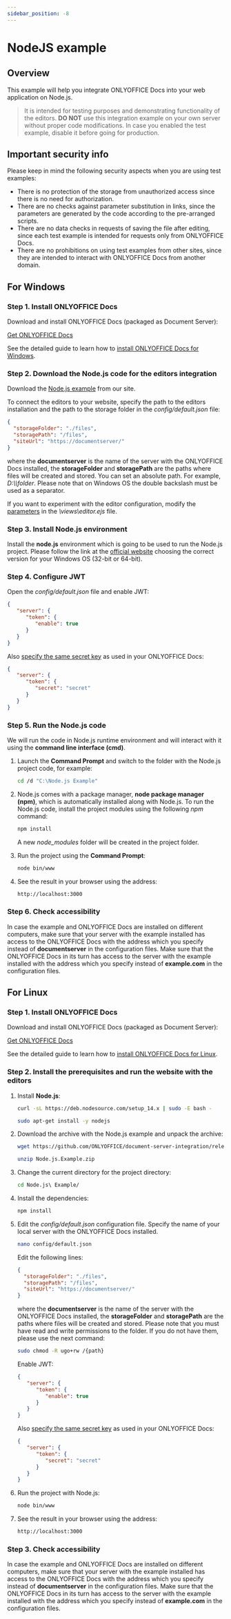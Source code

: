```yaml
---
sidebar_position: -8
---
```


# NodeJS example

## Overview

This example will help you integrate ONLYOFFICE Docs into your web application on Node.js.

> It is intended for testing purposes and demonstrating functionality of the editors. **DO NOT** use this integration example on your own server without proper code modifications. In case you enabled the test example, disable it before going for production.

## Important security info

Please keep in mind the following security aspects when you are using test examples:

- There is no protection of the storage from unauthorized access since there is no need for authorization.
- There are no checks against parameter substitution in links, since the parameters are generated by the code according to the pre-arranged scripts.
- There are no data checks in requests of saving the file after editing, since each test example is intended for requests only from ONLYOFFICE Docs.
- There are no prohibitions on using test examples from other sites, since they are intended to interact with ONLYOFFICE Docs from another domain.

## For Windows

### Step 1. Install ONLYOFFICE Docs

Download and install ONLYOFFICE Docs (packaged as Document Server):

[Get ONLYOFFICE Docs](https://www.onlyoffice.com/download-docs.aspx?from=api#docs-developer)

See the detailed guide to learn how to [install ONLYOFFICE Docs for Windows](https://helpcenter.onlyoffice.com/installation/docs-developer-install-windows.aspx?from=api_nodejs_example).

### Step 2. Download the Node.js code for the editors integration

Download the [Node.js example](./language-specific-examples.md) from our site.

To connect the editors to your website, specify the path to the editors installation and the path to the storage folder in the *config/default.json* file:

``` json
{
  "storageFolder": "./files",
  "storagePath": "/files",
  "siteUrl": "https://documentserver/"
}

```

where the **documentserver** is the name of the server with the ONLYOFFICE Docs installed, the **storageFolder** and **storagePath** are the paths where files will be created and stored. You can set an absolute path. For example, *D:\\\folder*. Please note that on Windows OS the double backslash must be used as a separator.

If you want to experiment with the editor configuration, modify the [parameters](../../usage-api/advanced-parameters.md) in the *\views\editor.ejs* file.

### Step 3. Install Node.js environment

Install the **node.js** environment which is going to be used to run the Node.js project. Please follow the link at the [official website](https://nodejs.org/en/download/) choosing the correct version for your Windows OS (32-bit or 64-bit).

### Step 4. Configure JWT 
 
Open the *config/default.json* file and enable JWT:

``` json
{
   "server": {
      "token": {
         "enable": true
      }
   }
}
```

Also [specify the same secret key](https://helpcenter.onlyoffice.com/installation/docs-configure-jwt.aspx) as used in your ONLYOFFICE Docs: 

``` json
{
   "server": {
      "token": {
         "secret": "secret"
      }
   }
}
```

### Step 5. Run the Node.js code

We will run the code in Node.js runtime environment and will interact with it using the **command line interface (cmd)**.

1. Launch the **Command Prompt** and switch to the folder with the Node.js project code, for example:

   ``` sh
   cd /d "C:\Node.js Example"
   ```

2. Node.js comes with a package manager, **node package manager (npm)**, which is automatically installed along with Node.js. To run the Node.js code, install the project modules using the following *npm* command:

   ``` sh
   npm install
   ```

   A new *node\_modules* folder will be created in the project folder.

3. Run the project using the **Command Prompt**:

   ``` sh
   node bin/www
   ```

4. See the result in your browser using the address:

   ``` sh
   http://localhost:3000
   ```

### Step 6. Check accessibility

In case the example and ONLYOFFICE Docs are installed on different computers, make sure that your server with the example installed has access to the ONLYOFFICE Docs with the address which you specify instead of **documentserver** in the configuration files. Make sure that the ONLYOFFICE Docs in its turn has access to the server with the example installed with the address which you specify instead of **example.com** in the configuration files.

## For Linux

### Step 1. Install ONLYOFFICE Docs

Download and install ONLYOFFICE Docs (packaged as Document Server):

[Get ONLYOFFICE Docs](https://www.onlyoffice.com/download-docs.aspx?from=api#docs-developer)

See the detailed guide to learn how to [install ONLYOFFICE Docs for Linux](https://helpcenter.onlyoffice.com/installation/docs-developer-install-ubuntu.aspx?from=api_nodejs_example).

### Step 2. Install the prerequisites and run the website with the editors

1. Install **Node.js**:

   ``` sh
   curl -sL https://deb.nodesource.com/setup_14.x | sudo -E bash -
   ```

   ``` sh
   sudo apt-get install -y nodejs
   ```

2. Download the archive with the Node.js example and unpack the archive:

   ``` sh
   wget https://github.com/ONLYOFFICE/document-server-integration/releases/latest/download/Node.js.Example.zip
   ```

   ``` sh
   unzip Node.js.Example.zip
   ```

3. Change the current directory for the project directory:

   ``` sh
   cd Node.js\ Example/
   ```

4. Install the dependencies:

   ``` sh
   npm install
   ```

5. Edit the *config/default.json* configuration file. Specify the name of your local server with the ONLYOFFICE Docs installed.

   ``` sh
   nano config/default.json
   ```

   Edit the following lines:

   ``` json
   {
     "storageFolder": "./files",
     "storagePath": "/files",
     "siteUrl": "https://documentserver/"
   }
   ```

   where the **documentserver** is the name of the server with the ONLYOFFICE Docs installed, the **storageFolder** and **storagePath** are the paths where files will be created and stored. Please note that you must have read and write permissions to the folder. If you do not have them, please use the next command:

   ``` sh
   sudo chmod -R ugo+rw /{path}
   ```

   Enable JWT:
 
   ``` json
   {
      "server": {
         "token": {
            "enable": true
         }
      }
   }
   ```
 
   Also [specify the same secret key](https://helpcenter.onlyoffice.com/installation/docs-configure-jwt.aspx) as used in your ONLYOFFICE Docs: 

   ``` json
   {
      "server": {
         "token": {
            "secret": "secret"
         }
      }
   }
   ```

6. Run the project with Node.js:

   ``` sh
   node bin/www
   ```

7. See the result in your browser using the address:

   ``` sh
   http://localhost:3000
   ```

### Step 3. Check accessibility

In case the example and ONLYOFFICE Docs are installed on different computers, make sure that your server with the example installed has access to the ONLYOFFICE Docs with the address which you specify instead of **documentserver** in the configuration files. Make sure that the ONLYOFFICE Docs in its turn has access to the server with the example installed with the address which you specify instead of **example.com** in the configuration files.
